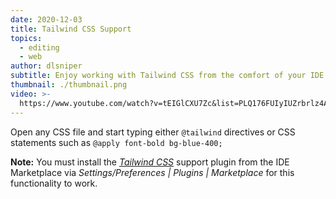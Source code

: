 ```yaml
---
date: 2020-12-03
title: Tailwind CSS Support
topics:
  - editing
  - web
author: dlsniper
subtitle: Enjoy working with Tailwind CSS from the comfort of your IDE.
thumbnail: ./thumbnail.png
video: >-
  https://www.youtube.com/watch?v=tEIGlCXU7Zc&list=PLQ176FUIyIUZrbrlz4AY1V8VzBJKZyVlW&index=140
---
```


Open any CSS file and start typing either `@tailwind` directives or CSS statements such as `@apply font-bold bg-blue-400;`

**Note:** You must install the [_Tailwind CSS_](https://plugins.jetbrains.com/plugin/15321-tailwind-css) support plugin from the IDE Marketplace via _Settings/Preferences | Plugins | Marketplace_ for this functionality to work.
